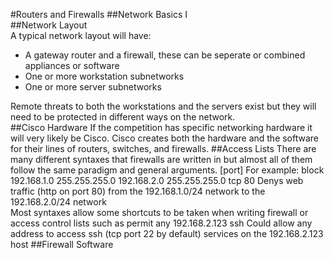 #Routers and Firewalls
##Network Basics
I  
##Network Layout  
A typical network layout will have:  
* A gateway router and a firewall, these can be seperate or combined appliances or software
* One or more workstation subnetworks
* One or more server subnetworks  

Remote threats to both the workstations and the servers exist but they will need to be protected in different ways on the network.  
##Cisco Hardware
If the competition has specific networking hardware it will very likely be Cisco. Cisco creates both the hardware and the software for their lines of routers, switches, and firewalls.
##Access Lists
There are many different syntaxes that firewalls are written in but almost all of them follow the same paradigm and general arguments.
    <action> <source> <source subnet> <destination> <destination subnet> <protocol> [port]
For example:
    block 192.168.1.0 255.255.255.0 192.168.2.0 255.255.255.0 tcp 80
Denys web traffic (http on port 80) from the 192.168.1.0/24 network to the 192.168.2.0/24 network  
Most syntaxes allow some shortcuts to be taken when writing firewall or access control lists such as
	permit any 192.168.2.123 ssh
Could allow any address to access ssh (tcp port 22 by default) services on the 192.168.2.123 host
##Firewall Software